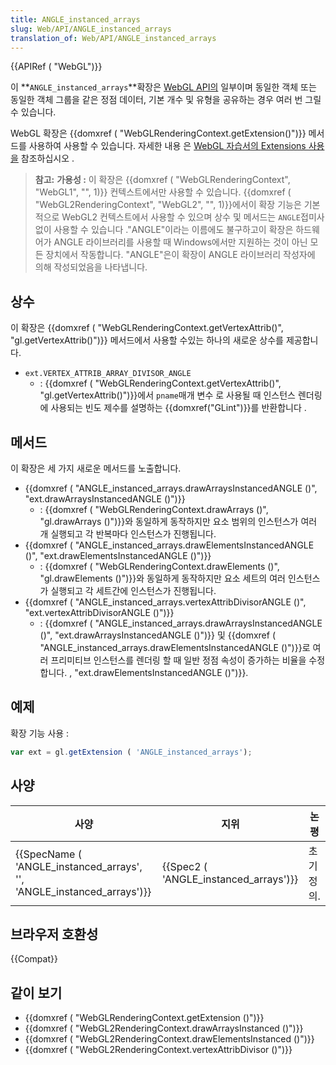 ```yaml
---
title: ANGLE_instanced_arrays
slug: Web/API/ANGLE_instanced_arrays
translation_of: Web/API/ANGLE_instanced_arrays
---
```

{{APIRef ( "WebGL")}}

이 **`ANGLE_instanced_arrays`**확장은 [WebGL API의](/ko/docs/Web/API/WebGL_API) 일부이며 동일한 객체 또는 동일한 객체 그룹을 같은 정점 데이터, 기본 개수 및 유형을 공유하는 경우 여러 번 그릴 수 있습니다.

WebGL 확장은 {{domxref ( "WebGLRenderingContext.getExtension()")}} 메서드를 사용하여 사용할 수 있습니다. 자세한 내용 은 [WebGL 자습서의 ](/ko/docs/Web/API/WebGL_API/Tutorial)[Extensions 사용을](/ko/docs/Web/API/WebGL_API/Using_Extensions) 참조하십시오 .

> **참고:** **가용성 :** 이 확장은 {{domxref ( "WebGLRenderingContext", "WebGL1", "", 1)}} 컨텍스트에서만 사용할 수 있습니다. {{domxref ( "WebGL2RenderingContext", "WebGL2", "", 1)}}에서이 확장 기능은 기본적으로 WebGL2 컨텍스트에서 사용할 수 있으며 상수 및 메서드는 `ANGLE`접미사 없이 사용할 수 있습니다 ."ANGLE"이라는 이름에도 불구하고이 확장은 하드웨어가 ANGLE 라이브러리를 사용할 때 Windows에서만 지원하는 것이 아닌 모든 장치에서 작동합니다. "ANGLE"은이 확장이 ANGLE 라이브러리 작성자에 의해 작성되었음을 나타냅니다.

## 상수

이 확장은 {{domxref ( "WebGLRenderingContext.getVertexAttrib()", "gl.getVertexAttrib()")}} 메서드에서 사용할 수있는 하나의 새로운 상수를 제공합니다.

- `ext.VERTEX_ATTRIB_ARRAY_DIVISOR_ANGLE`
  - : {{domxref ( "WebGLRenderingContext.getVertexAttrib()", "gl.getVertexAttrib()")}}에서 `pname`매개 변수 로 사용될 때 인스턴스 렌더링에 사용되는 빈도 제수를 설명하는 {{domxref("GLint")}}를 반환합니다 .

## 메서드

이 확장은 세 가지 새로운 메서드를 노출합니다.

- {{domxref ( "ANGLE_instanced_arrays.drawArraysInstancedANGLE ()", "ext.drawArraysInstancedANGLE ()")}}
  - : {{domxref ( "WebGLRenderingContext.drawArrays ()", "gl.drawArrays ()")}}와 동일하게 동작하지만 요소 범위의 인스턴스가 여러 개 실행되고 각 반복마다 인스턴스가 진행됩니다.
- {{domxref ( "ANGLE_instanced_arrays.drawElementsInstancedANGLE ()", "ext.drawElementsInstancedANGLE ()")}}
  - : {{domxref ( "WebGLRenderingContext.drawElements ()", "gl.drawElements ()")}}와 동일하게 동작하지만 요소 세트의 여러 인스턴스가 실행되고 각 세트간에 인스턴스가 진행됩니다.
- {{domxref ( "ANGLE_instanced_arrays.vertexAttribDivisorANGLE ()", "ext.vertexAttribDivisorANGLE ()")}}
  - : {{domxref ( "ANGLE_instanced_arrays.drawArraysInstancedANGLE ()", "ext.drawArraysInstancedANGLE ()")}} 및 {{domxref ( "ANGLE_instanced_arrays.drawElementsInstancedANGLE ()")}}로 여러 프리미티브 인스턴스를 렌더링 할 때 일반 정점 속성이 증가하는 비율을 수정합니다. , "ext.drawElementsInstancedANGLE ()")}}.

## 예제

확장 기능 사용 :

```js
var ext = gl.getExtension ( 'ANGLE_instanced_arrays');
```

## 사양

| 사양                                                                                         | 지위                                             | 논평       |
| -------------------------------------------------------------------------------------------- | ------------------------------------------------ | ---------- |
| {{SpecName ( 'ANGLE_instanced_arrays', '', 'ANGLE_instanced_arrays')}} | {{Spec2 ( 'ANGLE_instanced_arrays')}} | 초기 정의. |

## 브라우저 호환성

{{Compat}}

## 같이 보기

- {{domxref ( "WebGLRenderingContext.getExtension ()")}}
- {{domxref ( "WebGL2RenderingContext.drawArraysInstanced ()")}}
- {{domxref ( "WebGL2RenderingContext.drawElementsInstanced ()")}}
- {{domxref ( "WebGL2RenderingContext.vertexAttribDivisor ()")}}
